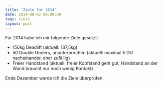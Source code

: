 ```yaml
---
title: 'Ziele für 2014'
date: 2014-08-02 00:00:00 
tags: ziele
layout: post
---
```

Für 2014 habe ich mir folgende Ziele gesetzt:

* 150kg Deadlift (aktuell: 137,5kg)
* 50 Double Unders, ununterbrochen (aktuell: maximal 5 DU nacheinander, eher zufällig)
* Freier Handstand (aktuell: freier Kopfstand geht gut, Handstand an der Wand braucht nur noch wenig Kontakt)

Ende Dezember werde ich die Ziele überprüfen.


